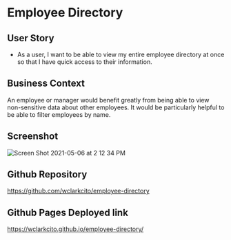 # Employee Directory

## User Story

- As a user, I want to be able to view my entire employee directory at once so that I have quick access to their information.

## Business Context

An employee or manager would benefit greatly from being able to view non-sensitive data about other employees. It would be particularly helpful to be able to filter employees by name.

## Screenshot

![Screen Shot 2021-05-06 at 2 12 34 PM](https://user-images.githubusercontent.com/73144564/117366121-2760e400-ae75-11eb-845d-dee47e8d9463.png)

## Github Repository

https://github.com/wclarkcito/employee-directory

## Github Pages Deployed link

https://wclarkcito.github.io/employee-directory/
